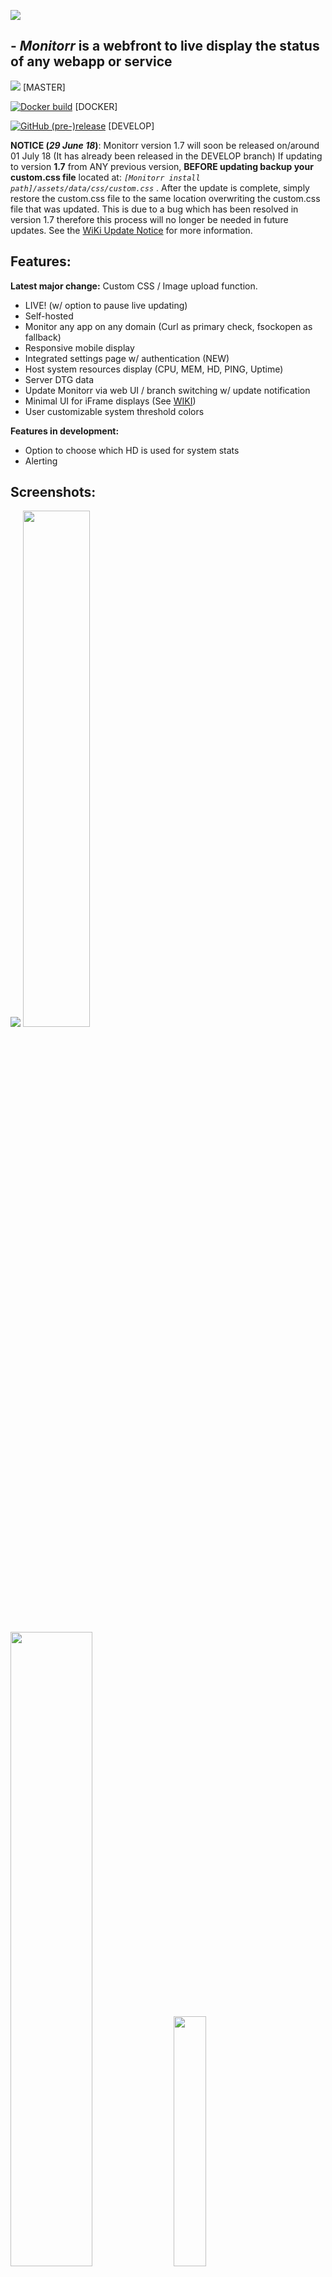 ![](https://raw.githubusercontent.com/Monitorr/Monitorr/master/assets/img/monitorrbanner.png)


## - *Monitorr* is a webfront to live display the status of any webapp or service

[![](https://img.shields.io/github/release/monitorr/monitorr.svg?style=flat)](https://github.com/monitorr/monitorr/releases) [MASTER]


[![Docker build](https://img.shields.io/docker/build/monitorr/monitorr.svg?maxAge=2592000)](https://hub.docker.com/r/monitorr/monitorr/) [DOCKER]

[![GitHub (pre-)release](https://img.shields.io/github/release/monitorr/monitorr/all.svg)](https://github.com/monitorr/monitorr/releases) [DEVELOP]

**NOTICE (_29 June 18_)**: Monitorr version 1.7 will soon be released on/around 01 July 18 (It has already been released in the DEVELOP branch) If updating to version **1.7** from ANY previous version, **BEFORE updating backup your custom.css file** located at: _`[Monitorr install path]/assets/data/css/custom.css`_ . After the update is complete, simply restore the custom.css file to the same location overwriting the custom.css file that was updated. This is due to a bug which has been resolved in version 1.7 therefore this process will no longer be needed in future updates. See the [WiKi Update Notice](https://github.com/Monitorr/Monitorr/wiki/NOTICE:-Updating-Monitorr) for more information.


## Features:

**Latest major change:** Custom CSS / Image upload function.

- LIVE! (w/ option to pause live updating)
- Self-hosted
- Monitor any app on any domain (Curl as primary check, fsockopen as fallback)
- Responsive mobile display
- Integrated settings page w/ authentication (NEW)
- Host system resources display (CPU, MEM, HD, PING, Uptime)
- Server DTG data
- Update Monitorr via web UI / branch switching w/ update notification
- Minimal UI for iFrame displays (See [WIKI](https://github.com/Monitorr/Monitorr/wiki/05-Integration:--Organizr))
- User customizable system threshold colors

**Features in development:**
- Option to choose which HD is used for system stats
- Alerting


## Screenshots:

![](https://i.imgur.com/h8S1976.png)
<img src="https://i.imgur.com/SwevXaG.png" width="46%"> <img src="https://i.imgur.com/eCyidGT.png" width="51%">
<img src="https://i.imgur.com/ejNyp3j.jpg" width="32%">  <img src="https://i.imgur.com/btxGuuo.png" width="32%"> <img src="https://i.imgur.com/YQV6FEJ.png" width="32%"> 



### Mobile:

![](https://i.imgur.com/RKp2yiZ.jpg?1)


## Prerequisites:
1) [PHP](https://secure.php.net/downloads.php) (7.1+ recommended)
2) [PHP cURL](https://secure.php.net/manual/en/book.curl.php)
3) [PHP ZipArchive](http://www.php.net/manual/en/zip.installation.php)
4) [PHP PDO](http://php.net/manual/en/book.pdo.php)
5) [SQLite](https://www.sqlite.org/index.html)
6) [GIT](https://git-scm.com/download/win) (Recommended for Windows hosts (see wiki)

## Quick Start:

- See full configuration instructions in the WiKi: https://github.com/Monitorr/Monitorr/wiki

1) Clone/download the Monitorr repository to your webserver. (Docker image available here: [![Docker build](https://img.shields.io/docker/build/monitorr/monitorr.svg?maxAge=2592000)](https://hub.docker.com/r/monitorr/monitorr/) )
2) Browse to: _`[localhost\domain]/monitorr/index.php`_
3) Establish data directory, and user database via secure registration tool.
4) Log in and configure Monitorr via secure settings UI.
5) Chill


## Feature Requests:

 [![Feature Requests](https://cloud.githubusercontent.com/assets/390379/10127973/045b3a96-6560-11e5-9b20-31a2032956b2.png)](https://feathub.com/Monitorr/Monitorr)

**Current feature requests:**

[![Feature Requests](https://feathub.com/Monitorr/Monitorr?format=svg)](https://feathub.com/Monitorr/Monitorr)


## Connect:

- Need live help?  Join us on Discord:   [![Discord](https://img.shields.io/discord/102860784329052160.svg)](https://discord.gg/YKbRXtt)

- E-mail: monitorrapp@gmail.com

- Buy us a beer! Donate:        [![Donate](https://img.shields.io/badge/Donate-PayPal-green.svg)](https://paypal.me/monitorrapp)

- Check out our sister app **Logarr**:  https://github.com/Monitorr/Logarr


## About Us:

- [seanvree](https://github.com/seanvree) (Windows Wizard)
- [jonfinley](https://github.com/jonfinley) (Linux Dude)
- [wjbeckett](https://github.com/wjbeckett)


## Credits:

[ - Causefx](https://github.com/Causefx) - [christronyxyocum](https://github.com/christronyxyocum) - [rob1998](https://github.com/rob1998) - [Roxedux](https://github.com/si0972) -


## Libraries used in this project:

- [Alpaca](https://github.com/gitana/alpaca/)
- [PHP Login](https://github.com/panique/php-login-one-file)
- [ACE](https://github.com/ajaxorg/ace)
- [PACE](https://github.com/HubSpot/pace)
- [Form Validation](https://github.com/DrRoach/FormValidation)
